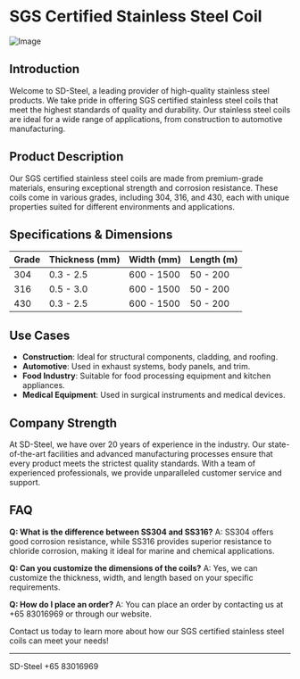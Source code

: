 # SGS Certified Stainless Steel Coil

![Image](https://github.com/user-attachments/assets/2567258e-e124-4816-932d-1809bd27ef0b)

## Introduction

Welcome to SD-Steel, a leading provider of high-quality stainless steel products. We take pride in offering SGS certified stainless steel coils that meet the highest standards of quality and durability. Our stainless steel coils are ideal for a wide range of applications, from construction to automotive manufacturing.

## Product Description

Our SGS certified stainless steel coils are made from premium-grade materials, ensuring exceptional strength and corrosion resistance. These coils come in various grades, including 304, 316, and 430, each with unique properties suited for different environments and applications.

## Specifications & Dimensions

| Grade | Thickness (mm) | Width (mm) | Length (m) |
|-------|----------------|------------|------------|
| 304   | 0.3 - 2.5      | 600 - 1500 | 50 - 200   |
| 316   | 0.5 - 3.0      | 600 - 1500 | 50 - 200   |
| 430   | 0.3 - 2.5      | 600 - 1500 | 50 - 200   |

## Use Cases

- **Construction**: Ideal for structural components, cladding, and roofing.
- **Automotive**: Used in exhaust systems, body panels, and trim.
- **Food Industry**: Suitable for food processing equipment and kitchen appliances.
- **Medical Equipment**: Used in surgical instruments and medical devices.

## Company Strength

At SD-Steel, we have over 20 years of experience in the industry. Our state-of-the-art facilities and advanced manufacturing processes ensure that every product meets the strictest quality standards. With a team of experienced professionals, we provide unparalleled customer service and support.

## FAQ

**Q: What is the difference between SS304 and SS316?**
A: SS304 offers good corrosion resistance, while SS316 provides superior resistance to chloride corrosion, making it ideal for marine and chemical applications.

**Q: Can you customize the dimensions of the coils?**
A: Yes, we can customize the thickness, width, and length based on your specific requirements.

**Q: How do I place an order?**
A: You can place an order by contacting us at +65 83016969 or through our website.

Contact us today to learn more about how our SGS certified stainless steel coils can meet your needs!

---

SD-Steel
+65 83016969